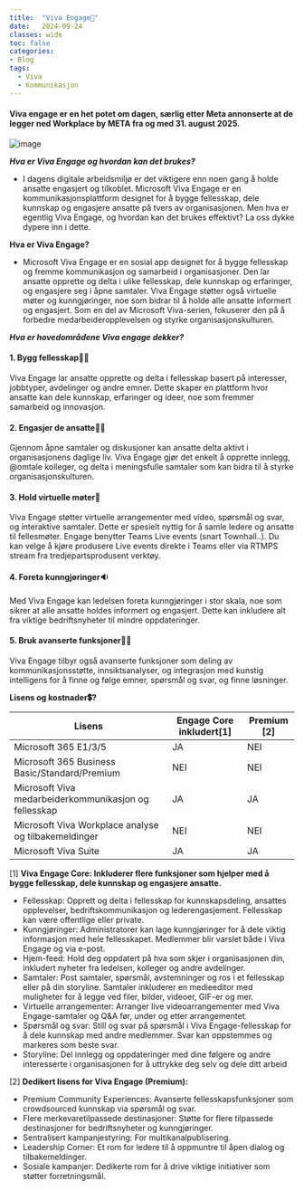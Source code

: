 ```yaml
---
title:  "Viva Engage🫵"
date:   2024-09-24
classes: wide
toc: false
categories: 
- Blog
tags:
  - Viva
  - Kommunikasjon
---
```


#### Viva engage er en het potet om dagen, særlig etter Meta annonserte at de legger ned Workplace by META fra og med 31. august 2025.

![image](https://github.com/user-attachments/assets/5b7dc19e-602c-4e2a-aab3-9b38e57c034a)


***Hva er Viva Engage og hvordan kan det brukes?***
* I dagens digitale arbeidsmiljø er det viktigere enn noen gang å holde ansatte engasjert og tilkoblet. Microsoft Viva Engage er en kommunikasjonsplattform designet for å bygge fellesskap, dele kunnskap og engasjere ansatte på tvers av organisasjonen. Men hva er egentlig Viva Engage, og hvordan kan det brukes effektivt? La oss dykke dypere inn i dette.

**Hva er Viva Engage?**
* Microsoft Viva Engage er en sosial app designet for å bygge fellesskap og fremme kommunikasjon og samarbeid i organisasjoner. Den lar ansatte opprette og delta i ulike fellesskap, dele kunnskap og erfaringer, og engasjere seg i åpne samtaler. Viva Engage støtter også virtuelle møter og kunngjøringer, noe som bidrar til å holde alle ansatte informert og engasjert. Som en del av Microsoft Viva-serien, fokuserer den på å forbedre medarbeideropplevelsen og styrke organisasjonskulturen.

***Hva er hovedområdene Viva engage dekker?***

#### 1. Bygg fellesskap🤼‍♂️
Viva Engage lar ansatte opprette og delta i fellesskap basert på interesser, jobbtyper, avdelinger og andre emner. Dette skaper en plattform hvor ansatte kan dele kunnskap, erfaringer og ideer, noe som fremmer samarbeid og innovasjon.

#### 2. Engasjer de ansatte🤹‍♂️
Gjennom åpne samtaler og diskusjoner kan ansatte delta aktivt i organisasjonens daglige liv. Viva Engage gjør det enkelt å opprette innlegg, @omtale kolleger, og delta i meningsfulle samtaler som kan bidra til å styrke organisasjonskulturen.

#### 3. Hold virtuelle møter🤝
Viva Engage støtter virtuelle arrangementer med video, spørsmål og svar, og interaktive samtaler. Dette er spesielt nyttig for å samle ledere og ansatte til fellesmøter. Engage benytter Teams Live events (snart Townhall..). Du kan velge å kjøre produsere Live events direkte i Teams eller via RTMPS stream fra tredjepartsprodusent verktøy. 

#### 4. Foreta kunngjøringer🔉
Med Viva Engage kan ledelsen foreta kunngjøringer i stor skala, noe som sikrer at alle ansatte holdes informert og engasjert. Dette kan inkludere alt fra viktige bedriftsnyheter til mindre oppdateringer.

#### 5. Bruk avanserte funksjoner🦸‍♂️
Viva Engage tilbyr også avanserte funksjoner som deling av kommunikasjonsstøtte, innsiktsanalyser, og integrasjon med kunstig intelligens for å finne og følge emner, spørsmål og svar, og finne løsninger.


**Lisens og kostnader💲?**

| Lisens   | Engage Core inkludert[1] | Premium [2]|
| -------------- | --------------- | ---------------|
| Microsoft 365 E1/3/5 | JA            | NEI |               
| Microsoft 365 Business Basic/Standard/Premium | NEI             | NEI |                
| Microsoft Viva medarbeiderkommunikasjon og fellesskap   | JA | JA |          |                
| Microsoft Viva Workplace analyse og tilbakemeldinger | NEI | NEI |
| Microsoft Viva Suite | JA | JA |

[1]
**Viva Engage Core: Inkluderer flere funksjoner som hjelper med å bygge fellesskap, dele kunnskap og engasjere ansatte.**
* Fellesskap: Opprett og delta i fellesskap for kunnskapsdeling, ansattes opplevelser, bedriftskommunikasjon og lederengasjement. Fellesskap kan være offentlige eller private.
* Kunngjøringer: Administratorer kan lage kunngjøringer for å dele viktig informasjon med hele fellesskapet. Medlemmer blir varslet både i Viva Engage og via e-post.
* Hjem-feed: Hold deg oppdatert på hva som skjer i organisasjonen din, inkludert nyheter fra ledelsen, kolleger og andre avdelinger.
* Samtaler: Post samtaler, spørsmål, avstemninger og ros i et fellesskap eller på din storyline. Samtaler inkluderer en medieeditor med muligheter for å legge ved filer, bilder, videoer, GIF-er og mer.
* Virtuelle arrangementer: Arranger live videoarrangementer med Viva Engage-samtaler og Q&A før, under og etter arrangementet.
* Spørsmål og svar: Still og svar på spørsmål i Viva Engage-fellesskap for å dele kunnskap med andre medlemmer. Svar kan oppstemmes og markeres som beste svar.
* Storyline: Del innlegg og oppdateringer med dine følgere og andre interesserte i organisasjonen for å uttrykke deg selv og dele ditt arbeid


[2]
**Dedikert lisens for Viva Engage (Premium):**
* Premium Community Experiences: Avanserte fellesskapsfunksjoner som crowdsourced kunnskap via spørsmål og svar.
* Flere merkevaretilpassede destinasjoner: Støtte for flere tilpassede destinasjoner for bedriftsnyheter og kunngjøringer.
* Sentralisert kampanjestyring: For multikanalpublisering.
* Leadership Corner: Et rom for ledere til å oppmuntre til åpen dialog og tilbakemeldinger.
* Sosiale kampanjer: Dedikerte rom for å drive viktige initiativer som støtter forretningsmål.

